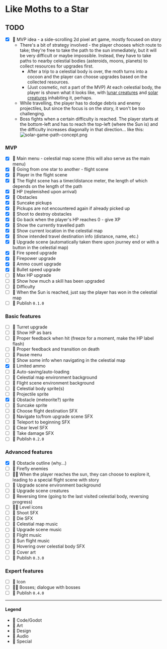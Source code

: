 # Like Moths to a Star

## TODO

- [x] 💚 MVP idea - a side-scrolling 2d pixel art game, mostly focused on story
    - There's a bit of strategy involved - the player chooses which route to take; they're free to take the path to the
      sun immediately, but it will be very difficult or maybe impossible. Instead, they have to take paths to nearby
      celestial bodies (asteroids, moons, planets) to collect resources for upgrades first.
        - After a trip to a celestial body is over, the moth turns into a cocoon and the player can choose upgrades
          based on the collected resources.
        - (Just cosmetic, not a part of the MVP) At each celestial body, the player is shown what it looks like,
          with [lunar creatures](https://assets1.ignimgs.com/2008/11/20/elebits-the-adventures-of-kai-and-zero-20081120034550582-2655629.jpg)
          and [solar creatures](https://assets2.ignimgs.com/2006/05/10/elebits-20060509074340714-1497107.jpg) inhabiting
          it, perhaps.
    - While travelling, the player has to dodge debris and enemy projectiles, but since the focus is on the story, it
      won't be too challenging.
    - Boss fights when a certain difficulty is reached. The player starts at the bottom-left and has to reach the top-left (where the Sun is) and the difficulty increases diagonally in that direction... like this:
  ![solar-game-path-concept.png](../../blob/main/solar-game-path-concept.png?raw=true)

### MVP

- [x] 💙 Main menu - celestial map scene (this will also serve as the main menu)
- [x] 💙 Going from one star to another - flight scene
- [x] 💙 Player in the flight scene
- [x] 💙 The flight scene has a timer/distance meter, the length of which depends on the length of the path
- [x] 💙 HP (replenished upon arrival)
- [x] 💙 Obstacles
- [x] 💙 Suncake pickups
- [x] 💙 Pickups are not encountered again if already picked up
- [x] 💙 Shoot to destroy obstacles
- [x] 💙 Go back when the player's HP reaches 0 - give XP
- [x] 💙 Show the currently travelled path
- [x] 💙 Show current location in the celestial map
- [x] 💙 Show intended travel destination info (distance, name, etc.)
- [x] 💙 Upgrade scene (automatically taken there upon journey end or with a button in the celestial map)
- [x] 💙 Fire speed upgrade
- [x] 💙 Firepower upgrade
- [x] 💙 Ammo count upgrade
- [x] 💙 Bullet speed upgrade
- [ ] 💙 Max HP upgrade
- [ ] 💙 Show how much a skill has been upgraded
- [ ] 💙 Difficulty
- [ ] 💙 When the Sun is reached, just say the player has won in the celestial map
- [ ] 💟 Publish `0.1.0`

### Basic features

- [ ] 💙 Turret upgrade
- [ ] 💙 Show HP as bars
- [ ] 💙 Proper feedback when hit (freeze for a moment, make the HP label flash)
- [ ] 💙 Proper feedback and transition on death
- [ ] 💙 Pause menu
- [ ] 💙 Show some info when navigating in the celestial map
- [x] 💙 Limited ammo
- [ ] 💙 Auto-saving/auto-loading
- [ ] 💜 Celestial map environment background
- [ ] 💜 Flight scene environment background
- [ ] 💜 Celestial body sprite(s)
- [ ] 💜 Projectile sprite
- [x] 💜 Obstacle (meteorite?) sprite
- [ ] 💜 Suncake sprite
- [ ] 💛 Choose flight destination SFX
- [ ] 💛 Navigate to/from upgrade scene SFX
- [ ] 💛 Teleport to beginning SFX
- [ ] 💛 Clear level SFX
- [ ] 💛 Take damage SFX
- [ ] 💟 Publish `0.2.0`

### Advanced features

- [x] 💙 Obstacle outline (why...)
- [ ] 💙 Firefly enemies
- [ ] 💙💜 When the player reaches the sun, they can choose to explore it, leading to a special flight scene with story
- [ ] 💜 Upgrade scene environment background
- [ ] 💜 Upgrade scene creatures
- [ ] 💙 Reversing time (going to the last visited celestial body, reversing progress)
- [ ] 💙💜 Level icons
- [ ] 💛 Shoot SFX
- [ ] 💛 Die SFX
- [ ] 💛 Celestial map music
- [ ] 💛 Upgrade scene music
- [ ] 💛 Flight music
- [ ] 💛 Sun flight music
- [ ] 💛 Hovering over celestial body SFX
- [ ] 💜 Cover art
- [ ] 💟 Publish `0.3.0`

### Expert features

- [ ] 💜 Icon
- [ ] 💙💚 Bosses; dialogue with bosses
- [ ] 💟 Publish `0.4.0`

---

#### Legend

- 💙 Code/Godot
- 💜 Art
- 💚 Design
- 💛 Audio
- 💟 Special
